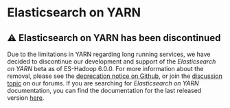 # Elasticsearch on YARN

## :warning: Elasticsearch on YARN has been discontinued

Due to the limitations in YARN regarding long running services, we have decided to discontinue our development and 
support of the _Elasticsearch on YARN_ beta as of ES-Hadoop 6.0.0. For more information about the removal, please see 
the [deprecation notice on Github](https://github.com/elastic/elasticsearch-hadoop/issues/1000), or join the [discussion
topic](https://discuss.elastic.co/t/deprecation-notice-old-mr-apis-and-es-yarn/92860/3) on our forums. If you are 
searching for _Elasticsearch on YARN_ documentation, you can find the documentation for the last released version 
[here](https://www.elastic.co/guide/en/elasticsearch/hadoop/5.6/es-yarn.html).

